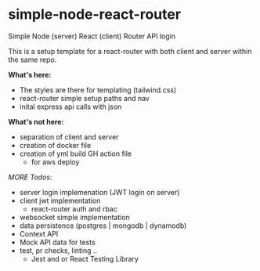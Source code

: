 # simple-node-react-router
Simple Node (server) React (client) Router API login

This is a setup template for a react-router with both client and server within the same repo.

**What's here:**
 - The styles are there for templating (tailwind.css)
 - react-router simple setup paths and nav
 - inital express api calls with json

**What's not here:**
 - separation of client and server
 - creation of docker file
 - creation of yml build GH action file 
   - for aws deploy

*MORE Todos:*
 - server login implemenation (JWT login on server)
 - client jwt implementation
   - react-router auth and rbac
 - websocket simple implementation
 - data persistence (postgres | mongodb | dynamodb)
 - Context API
 - Mock API data for tests
 - test, pr checks, linting ..
   - Jest and or React Testing Library


